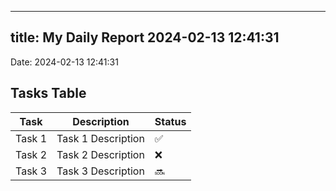 
---
title: My Daily Report 2024-02-13 12:41:31
---

Date: 2024-02-13 12:41:31

## Tasks Table

| Task | Description | Status |
|------|-------------|--------|
| Task 1 | Task 1 Description | ✅ |
| Task 2 | Task 2 Description | ❌ |
| Task 3 | Task 3 Description | 🔜 |
